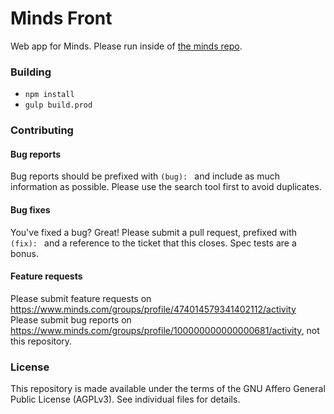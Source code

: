 Minds Front
==========

Web app for Minds. Please run inside of [the minds repo](https://github.com/minds/minds).

### Building

- `npm install`
- `gulp build.prod`

### Contributing

#### Bug reports
Bug reports should be prefixed with `(bug): ` and include as much information as possible. Please use the search tool first to avoid duplicates.

#### Bug fixes
You've fixed a bug? Great! Please submit a pull request, prefixed with `(fix): ` and a reference to the ticket that this closes. Spec tests are a bonus.

#### Feature requests
Please submit feature requests on https://www.minds.com/groups/profile/474014579341402112/activity
Please submit bug reports on https://www.minds.com/groups/profile/100000000000000681/activity, not this repository.


### License

This repository is made available under the terms of the GNU Affero General Public License (AGPLv3).  See individual files for details.
